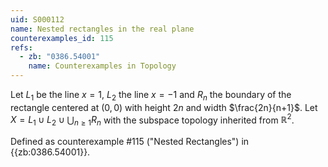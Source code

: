 ```yaml
---
uid: S000112
name: Nested rectangles in the real plane
counterexamples_id: 115
refs:
  - zb: "0386.54001"
    name: Counterexamples in Topology
---
```

Let $L_1$ be the line $x=1$, $L_2$ the line $x=-1$ and $R_n$ the boundary of the rectangle centered at $(0,0)$ with height $2n$ and width $\frac{2n}{n+1}$. Let $X = L_1 \cup L_2 \cup \bigcup_{n \ge 1} R_n$ with the subspace topology inherited from $\mathbb{R}^2$.

Defined as counterexample #115 ("Nested Rectangles")
in {{zb:0386.54001}}.
